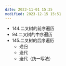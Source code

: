 ```yaml
---
date: 2023-11-01 15:35
modified: 2023-12-15 15:51
---
```


- 144.二叉树的前序遍历
- 94.二叉树的中序遍历
- 145.二叉树的后序遍历
	- 递归
	- 迭代
	- 迭代（统一写法）